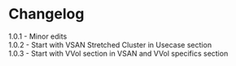 # Changelog

1.0.1   -   Minor edits<br>
1.0.2   -   Start with VSAN Stretched Cluster in Usecase section<br>
1.0.3   -   Start with VVol section in VSAN and VVol specifics section<br>